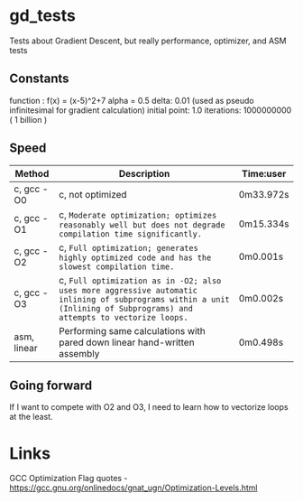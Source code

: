 # gd_tests
Tests about Gradient Descent, but really performance, optimizer, and ASM tests

## Constants
function : f(x) = (x-5)^2+7
alpha  = 0.5
delta: 0.01 (used as pseudo infinitesimal for gradient calculation)
initial point: 1.0
iterations: 1000000000 ( 1 billion )

## Speed
| Method | Description | Time:user |
| ------ | ----------- | ---- |
| c, gcc -O0 | c, not optimized | 0m33.972s |
| c, gcc -O1 | c, `Moderate optimization; optimizes reasonably well but does not degrade compilation time significantly.` | 0m15.334s |
| c, gcc -O2 | c, `Full optimization; generates highly optimized code and has the slowest compilation time.` | 0m0.001s |
| c, gcc -O3 | c, `Full optimization as in -O2; also uses more aggressive automatic inlining of subprograms within a unit (Inlining of Subprograms) and attempts to vectorize loops.` | 0m0.002s |
| asm, linear | Performing same calculations with pared down linear hand-written assembly | 0m0.498s |  

## Going forward
If I want to compete with O2 and O3, I need to learn how to vectorize loops at the least.

# Links
GCC Optimization Flag quotes - https://gcc.gnu.org/onlinedocs/gnat_ugn/Optimization-Levels.html
